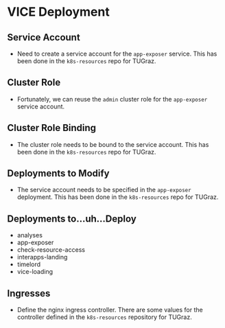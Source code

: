 # VICE Deployment

## Service Account

- Need to create a service account for the `app-exposer` service. This has been done in the `k8s-resources` repo for
  TUGraz.

## Cluster Role

- Fortunately, we can reuse the `admin` cluster role for the `app-exposer` service account.

## Cluster Role Binding

- The cluster role needs to be bound to the service account. This has been done in the `k8s-resources` repo for TUGraz.

## Deployments to Modify

- The service account needs to be specified in the `app-exposer` deployment. This has been done in the `k8s-resources`
  repo for TUGraz.

## Deployments to...uh...Deploy

- analyses
- app-exposer
- check-resource-access
- interapps-landing
- timelord
- vice-loading

## Ingresses

- Define the nginx ingress controller. There are some values for the controller defined in the `k8s-resources`
  repository for TUGraz.
